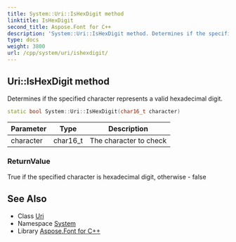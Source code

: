 ```yaml
---
title: System::Uri::IsHexDigit method
linktitle: IsHexDigit
second_title: Aspose.Font for C++
description: 'System::Uri::IsHexDigit method. Determines if the specified character represents a valid hexadecimal digit in C++.'
type: docs
weight: 3800
url: /cpp/system/uri/ishexdigit/
---
```

## Uri::IsHexDigit method


Determines if the specified character represents a valid hexadecimal digit.

```cpp
static bool System::Uri::IsHexDigit(char16_t character)
```


| Parameter | Type | Description |
| --- | --- | --- |
| character | char16_t | The character to check |

### ReturnValue

True if the specified character is hexadecimal digit, otherwise - false

## See Also

* Class [Uri](../)
* Namespace [System](../../)
* Library [Aspose.Font for C++](../../../)
